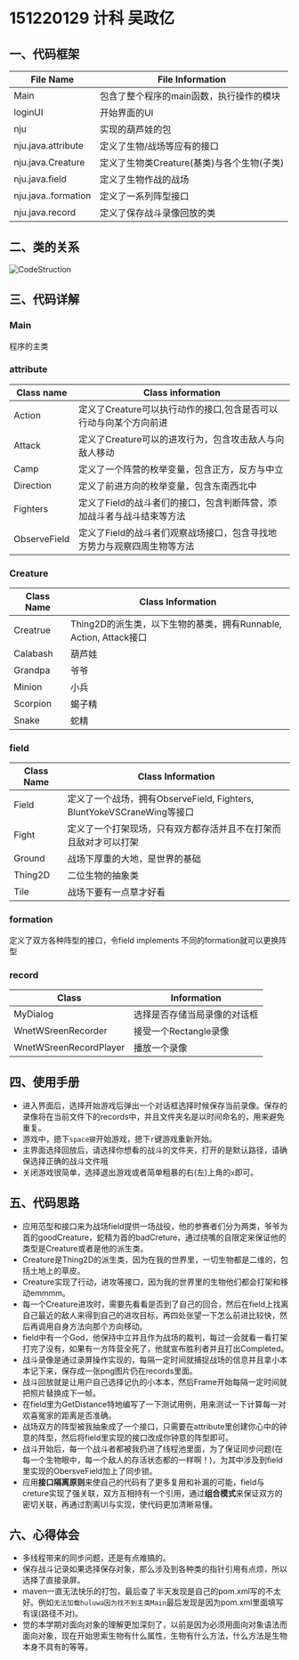 # 151220129 计科 吴政亿

## 一、代码框架

| File Name           | File Information                           |
| ------------------- | ------------------------------------------ |
| Main                | 包含了整个程序的main函数，执行操作的模块   |
| loginUI             | 开始界面的UI                               |
| nju                 | 实现的葫芦娃的包                           |
| nju.java.attribute  | 定义了生物/战场等应有的接口                |
| nju.java.Creature   | 定义了生物类Creature(基类)与各个生物(子类) |
| nju.java.field      | 定义了生物作战的战场                       |
| nju.java..formation | 定义了一系列阵型接口                       |
| nju.java.record     | 定义了保存战斗录像回放的类                 |

## 二、类的关系

![CodeStruction](http://img.blog.csdn.net/20180106193107616?watermark/2/text/aHR0cDovL2Jsb2cuY3Nkbi5uZXQvanVzdGljZTA=/font/5a6L5L2T/fontsize/400/fill/I0JBQkFCMA==/dissolve/70/gravity/SouthEast)

## 三、代码详解

### Main

程序的主类

### attribute

| Class name   | Class information                                                       |
| ------------ | ----------------------------------------------------------------------- |
| Action       | 定义了Creature可以执行动作的接口,包含是否可以行动与向某个方向前进       |
| Attack       | 定义了Creature可以的进攻行为，包含攻击敌人与向敌人移动                  |
| Camp         | 定义了一个阵营的枚举变量，包含正方，反方与中立                          |
| Direction    | 定义了前进方向的枚举变量，包含东南西北中                                |
| Fighters     | 定义了Field的战斗者们的接口，包含判断阵营，添加战斗者与战斗结束等方法   |
| ObserveField | 定义了Field的战斗者们观察战场接口，包含寻找地方势力与观察四周生物等方法 |

### Creature

| Class Name | Class Information                                                 |
| ---------- | ----------------------------------------------------------------- |
| Creatrue   | Thing2D的派生类，以下生物的基类，拥有Runnable, Action, Attack接口 |
| Calabash   | 葫芦娃                                                            |
| Grandpa    | 爷爷                                                              |
| Minion     | 小兵                                                              |
| Scorpion   | 蝎子精                                                            |
| Snake      | 蛇精                                                              |

### field

| Class Name | Class Information                                                      |
| ---------- | ---------------------------------------------------------------------- |
| Field      | 定义了一个战场，拥有ObserveField, Fighters, BluntYokeVSCraneWing等接口 |
| Fight      | 定义了一个打架现场，只有双方都存活并且不在打架而且敌对才可以打架       |
| Ground     | 战场下厚重的大地，是世界的基础                                         |
| Thing2D    | 二位生物的抽象类                                                       |
| Tile       | 战场下要有一点草才好看                                                 |

### formation

定义了双方各种阵型的接口，令field implements 不同的formation就可以更换阵型


### record

| Class                  | Information                  |
| ---------------------- | ---------------------------- |
| MyDialog               | 选择是否存储当局录像的对话框 |
| WnetWSreenRecorder     | 接受一个Rectangle录像        |
| WnetWSreenRecordPlayer | 播放一个录像                 |

## 四、使用手册

- 进入界面后，选择开始游戏后弹出一个对话框选择时候保存当前录像。保存的录像将在当前文件下的records中，并且文件夹名是以时间命名的，用来避免重复。
- 游戏中，摁下`space键`开始游戏，摁下`r`键游戏重新开始。
- 主界面选择回放后，请选择你想看的战斗的文件夹，打开的是默认路径，请确保选择正确的战斗文件哦
- 关闭游戏很简单，选择退出游戏或者简单粗暴的右(左)上角的`x`即可。

## 五、代码思路

- 应用范型和接口来为战场field提供一场战役，他的参赛者们分为两类，爷爷为首的goodCreature，蛇精为首的badCreture，通过绕嘴的自限定来保证他的类型是Creature或者是他的派生类。
- Creature是Thing2D的派生类，因为在我的世界里，一切生物都是二维的，包括土地上的草皮。
- Creature实现了行动，进攻等接口，因为我的世界里的生物他们都会打架和移动emmmm。
- 每一个Creature进攻时，需要先看看是否到了自己的回合，然后在field上找离自己最近的敌人来得到自己的进攻目标，再四处张望一下怎么前进比较快，然后再调用自身方法向那个方向移动。
- field中有一个God，他保持中立并且作为战场的裁判，每过一会就看一看打架打完了没有，如果有一方阵营全死了，他就宣布胜利者并且打出Completed。
- 战斗录像是通过录屏操作实现的，每隔一定时间就捕捉战场的信息并且拿小本本记下来，保存成一张png图片仍在records里面。
- 战斗回放就是让用户自己选择记仇的小本本，然后Frame开始每隔一定时间就把照片替换成下一帧。
- 在field里为GetDistance特地编写了一下测试用例，用来测试一下计算每一对欢喜冤家的距离是否准确。
- 战场双方的阵型被我抽象成了一个接口，只需要在attribute里创建你心中的钟意的阵型，然后将field里实现的接口改成你钟意的阵型即可。
- 战斗开始后，每一个战斗者都被我扔进了线程池里面，为了保证同步问题(在每一个生物眼中，每一个敌人的存活状态都的一样啊！)，为其中涉及到field里实现的ObersveField加上了同步锁。
- 应用**接口隔离原则**来使自己的代码有了更多复用和补漏的可能，field与creture实现了强关联，双方互相持有一个引用，通过**组合模式**来保证双方的密切关联，再通过割离UI与实现，使代码更加清晰易懂。

## 六、心得体会

- 多线程带来的同步问题，还是有点难搞的。
- 保存战斗记录如果选择保存对象，那么涉及到各种类的指针引用有点烦，所以选择了直接录屏。
- maven一直无法快乐的打包，最后查了半天发现是自己的pom.xml写的不太好。例如`无法加载huluwa因为找不到主类Main`最后发现是因为pom.xml里面<classmain>填写有误(路径不对)。
- 觉的本学期对面向对象的理解更加深刻了，以前是因为必须用面向对象语法而面向对象，现在开始思索生物有什么属性，生物有什么方法，什么方法是生物本身不具有的等等。